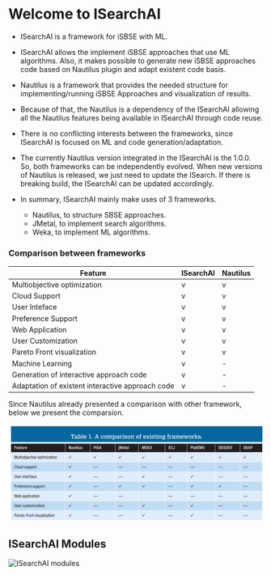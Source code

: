 # Welcome to ISearchAI

- ISearchAI is a framework for iSBSE with ML.
- ISearchAI allows the implement iSBSE approaches that use ML algorithms. Also, it makes possible to
  generate new iSBSE approaches code based on Nautilus plugin and adapt existent code basis.
- Nautilus is a framework that provides the needed structure for implementing/running
  iSBSE Approaches and visualization of results.
- Because of that, the Nautilus is a dependency of the ISearchAI
  allowing all the Nautilus features being available in ISearchAI through code reuse.
- There is no conflicting interests between the frameworks, since ISearchAI
  is focused on ML and code generation/adaptation.
- The currently Nautilus version integrated in the ISearchAI is the 1.0.0. So, both frameworks
  can be independently evolved. When new versions of Nautilus is released, we just need to update the ISearch.
  If there is breaking build, the ISearchAI can be updated accordingly.


- In summary, ISearchAI mainly make uses of 3 frameworks.
    - Nautilus, to structure SBSE approaches.
    - JMetal, to implement search algorithms.
    - Weka, to implement ML algorithms.




### Comparison between frameworks
| Feature                      | ISearchAI | Nautilus |
| ---------------------------- |-----------|----------|
| Multiobjective optimization  | v         | v        |
| Cloud Support                | v         | v        |
| User Inteface                | v         | v        |
| Preference Support           | v         | v        |
| Web Application              | v         | v        |
| User Customization           | v         | v        |
| Pareto Front visualization   | v         | v        |
| Machine Learning             | v         | -        |
| Generation of interactive approach code           | v         | -        |
| Adaptation of existent interactive approach code           | v         | -        |

Since Nautilus already presented a comparison with other framework, below we present the comparsion.

![Nautilus comparison with other frameworks](docs/img/nautilus-comparison-others.png)

## ISearchAI Modules

![ISearchAI modules](docs/modules.drawio)

